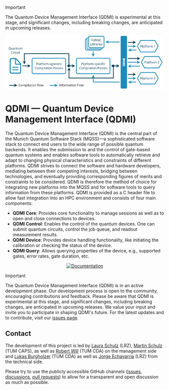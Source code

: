 <!--
  Part of the MQSS Project, under the Apache License v2.0 with LLVM Exceptions.
  See https://llvm.org/LICENSE.txt for license information.
  SPDX-License-Identifier: Apache-2.0 WITH LLVM-exception
-->

> [!IMPORTANT]
>
> The Quantum Device Management Interface (QDMI) is experimental at this stage, and significant
> changes, including breaking changes, are anticipated in upcoming releases.

![QDMI](docs/_static/qdmi.png)

# QDMI — Quantum Device Management Interface (QDMI)

<!-- [DOXYGEN] -->

The Quantum Device Management Interface (QDMI) is the central part of the Munich Quantum Software
Stack (MQSS)—a sophisticated software stack to connect end users to the wide range of possible
quantum backends. It enables the submission to and the control of gate-based quantum systems and
enables software tools to automatically retrieve and adapt to changing physical characteristics and
constraints of different platforms. QDMI strives to connect the software and hardware developers,
mediating between their competing interests, bridging between technologies, and eventually providing
corresponding figures of merits and constraints to be considered. QDMI is therefore the method of
choice for integrating new platforms into the MQSS and for software tools to query information from
these platforms. QDMI is provided as a C header file to allow fast integration into an HPC
environment and consists of four main components:

- **QDMI Core**: Provides core functionality to manage sessions as well as to open and close
  connections to devices.
- **QDMI Control**: Enables the control of the quantum devices. One can submit quantum circuits,
  control the job queue, and readout measurement results.
- **QDMI Device**: Provides device handling functionality, like initiating the calibration or
  checking the status of the device.
- **QDMI Query**: Allows querying properties of the device, e.g., supported gates, error rates, gate
  duration, etc.

<!-- [DOXYGEN] -->

<p align="center">
  <a href="https://mqss.readthedocs.io/projects/qdmi">
  <img width=30% src="https://img.shields.io/badge/documentation-blue?style=for-the-badge&logo=read%20the%20docs" alt="Documentation" />
  </a>
</p>

> [!IMPORTANT]
>
> The Quantum Device Management Interface (QDMI) is in an active development phase. Our development
> process is open to the community, encouraging contributions and feedback. Please be aware that
> QDMI is experimental at this stage, and significant changes, including breaking changes, are
> anticipated in upcoming releases. We value your input and invite you to participate in shaping
> QDMI's future. For the latest updates and to contribute, visit our
> [issues page](https://github.com/Munich-Quantum-Software-Stack/QDMI/issues).

## Contact

The development of this project is led by [Laura Schulz](mailto:laura.schulz@lrz.de) (LRZ),
[Martin Schulz](mailto:martin.w.j.schulz@tum.de) (TUM CAPS), as well as
[Robert Will](mailto:robert.wille@tum.de) (TUM CDA) on the management side and
[Lukas Burgholzer](mailto:lukas.burgholzer@tum.de) (TUM CDA) as well as
[Jorge Echavarria](mailto:jorge.echavarria@lrz.de) (LRZ) from the technical side.

Please try to use the publicly accessible GitHub channels
([issues](https://github.com/Munich-Quantum-Software-Stack/QDMI/issues),
[discussions](https://github.com/Munich-Quantum-Software-Stack/QDMI/discussions),
[pull requests](https://github.com/Munich-Quantum-Software-Stack/QDMI/pulls)) to allow for a
transparent and open discussion as much as possible.
